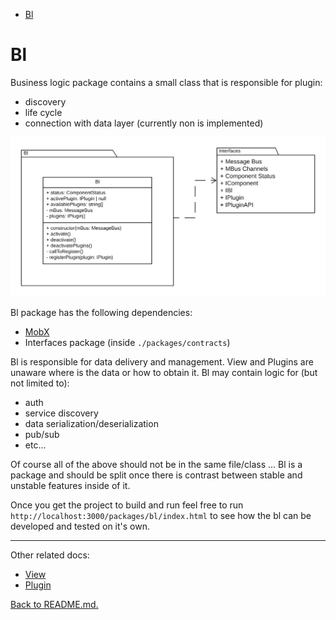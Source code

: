 - [Bl](#bl)

# Bl

Business logic package contains a small class that is responsible for plugin:

- discovery
- life cycle
- connection with data layer (currently non is implemented)

![Figure 3. Bl package](ReactPlugins-Bl.png "Bl package")

Bl package has the following dependencies:

- [MobX](https://www.npmjs.com/package/mobx)
- Interfaces package (inside ```./packages/contracts```)

Bl is responsible for data delivery and management. View and Plugins are unaware where is the data or how to obtain it. Bl may contain logic for (but not limited to):

- auth
- service discovery
- data serialization/deserialization
- pub/sub
- etc...

Of course all of the above should not be in the same file/class ... Bl is a package and should be split once there is contrast between stable and unstable features inside of it.

Once you get the project to build and run feel free to run ```http://localhost:3000/packages/bl/index.html``` to see how the bl can be developed and tested on it's own.

---

Other related docs:

- [View](view.md)
- [Plugin](plugin.md)

[Back to README.md.](../README.md)
